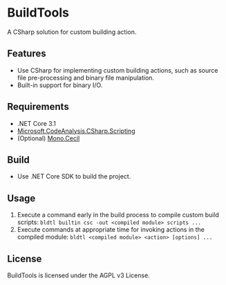 # BuildTools

A CSharp solution for custom building action.

## Features

* Use CSharp for implementing custom building actions, such as source file pre-processing and binary file manipulation.
* Built-in support for binary I/O.

## Requirements

* .NET Core 3.1
* [Microsoft.CodeAnalysis.CSharp.Scripting](https://www.nuget.org/packages/Microsoft.CodeAnalysis.CSharp.Scripting/)
* (Optional) [Mono.Cecil](https://www.nuget.org/packages/Mono.Cecil/)

## Build

* Use .NET Core SDK to build the project.

## Usage

1. Execute a command early in the build process to compile custom build scripts: `bldtl builtin csc -out <compiled module> scripts ...`
2. Execute commands at appropriate time for invoking actions in the compiled module: `bldtl <compiled module> <action> [options] ...`

## License

BuildTools is licensed under the AGPL v3 License.
